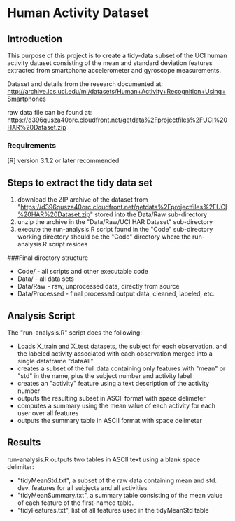 # Human Activity Dataset 

## Introduction
This purpose of this project is to create a tidy-data subset of the UCI human activity dataset consisting of 
the mean and standard deviation features extracted from smartphone accelerometer and gyroscope measurements.

Dataset and details from the research documented at:
http://archive.ics.uci.edu/ml/datasets/Human+Activity+Recognition+Using+Smartphones

raw data file can be found at:
https://d396qusza40orc.cloudfront.net/getdata%2Fprojectfiles%2FUCI%20HAR%20Dataset.zip

### Requirements
[R] version 3.1.2 or later recommended


## Steps to extract the tidy data set
1) download the ZIP archive of the dataset from "https://d396qusza40orc.cloudfront.net/getdata%2Fprojectfiles%2FUCI%20HAR%20Dataset.zip"
stored into the Data/Raw sub-directory
2) unzip the archive in the "Data/Raw/UCI HAR Dataset" sub-directory 
3) execute the run-analysis.R script found in the "Code" sub-directory
   working directory should be the "Code" directory where the run-analysis.R script resides

###Final directory structure
* Code/  - all scripts and other executable code
* Data/  - all data sets
* Data/Raw - raw, unprocessed data, directly from source
* Data/Processed - final processed output data, cleaned, labeled, etc.


## Analysis Script

The "run-analysis.R" script does the following:

- Loads X_train and X_test datasets, the subject for each observation, and the labeled activity associated with each observation merged into a single dataframe "dataAll"
- creates a subset of the full data containing only features with "mean" or "std" in the name, plus the subject number and activity label
- creates an "activity" feature using a text description of the activity number
- outputs the resulting subset in ASCII format with space delimeter
- computes a summary using the mean value of each activity for each user over all features
- outputs the summary table in ASCII format with space delimeter

## Results
run-analysis.R outputs two tables in ASCII text using a blank space delimiter:

- "tidyMeanStd.txt", a subset of the raw data containing mean and std. dev. features for all subjects and all activities
- "tidyMeanSummary.txt", a summary table consisting of the mean value of each feature of the first-named table.  
- "tidyFeatures.txt", list of all features used in the tidyMeanStd table